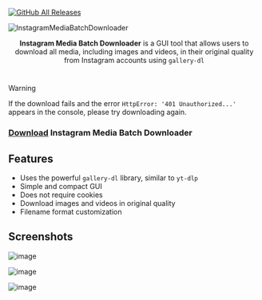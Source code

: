 [![GitHub All Releases](https://img.shields.io/github/downloads/afkarxyz/Instagram-Media-Batch-Downloader/total?style=for-the-badge)](https://github.com/afkarxyz/Instagram-Media-Batch-Downloader/releases)

![InstagramMediaBatchDownloader](https://github.com/user-attachments/assets/e651f008-5516-4fb2-bb35-cd1a10027193)

<div align="center">
<b>Instagram Media Batch Downloader</b> is a GUI tool that allows users to download all media, including images and videos, in their original quality from Instagram accounts using <code>gallery-dl</code>
</div>

#

> [!Warning]
> If the download fails and the error `HttpError: '401 Unauthorized...'` appears in the console, please try downloading again.

### [Download](https://github.com/afkarxyz/Instagram-Media-Batch-Downloader/releases/download/v1.0/InstagramMediaBatchDownloader.exe) Instagram Media Batch Downloader

## Features

- Uses the powerful `gallery-dl` library, similar to `yt-dlp`  
- Simple and compact GUI
- Does not require cookies
- Download images and videos in original quality
- Filename format customization
  
## Screenshots

![image](https://github.com/user-attachments/assets/e336a1f3-0204-4af2-8085-e40f89194e42)

![image](https://github.com/user-attachments/assets/215395b6-5990-4f0a-b173-790999e47253)

![image](https://github.com/user-attachments/assets/15f62b34-ce2a-4b1b-b359-4e2f890b807d)
